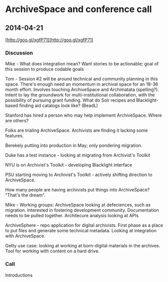 # ArchiveSpace and conference call 
## 2014-04-21

[http://goo.gl/xgfP71](http://goo.gl/xgfP71)

### Discussion

Mike - What does integration mean? Want stories to be actionable; goal of this session to produce codable goals

Tom - Session #2 will be around technical and community planning in this space. There's enough need an momentum in archival space for an 18-36 month effort. Involves touching ArchiveSpace and Archimatata (spelling?). Intent to lay the groundwork for multi-institutional collaboration, with the possibility of pursuing grant funding. What do Solr recipes and Blacklight-based finding aid catalogs look like? (BeadL)

Stanford has hired a person who may help implement ArchiveSpace. Where are others?

Folks are trialing ArchiveSpace. Archivists are finding it lacking some features.

Berekely putting into production in May; only pondering migration.

Duke has a test instance - looking at migrating from Archivist's Toolkit

NYU is on Archivist's Toolkit - developing Blacklight interface

PSU starting moving to Archivist's Toolkit - actively shifting direction to ArchiveSpace.

How many people are having archivists put things into ArchiveSpace? "That's the dream".

Mike - Working groups: ArchiveSpace looking at defeciences, such as migration. Interested in fostering development community. Documentation needs to be pulled together. Architecure analysis looking at APIs

ArchiveSphere - repo application for digital archivists. First phase as a place to put files and generate some technical metadata. Looking at integration with ArchiveSpace.

Getty use case: looking at working at born-digital materials in the archives. Tool for working with content on a hard drive.

### Call
Introductions
